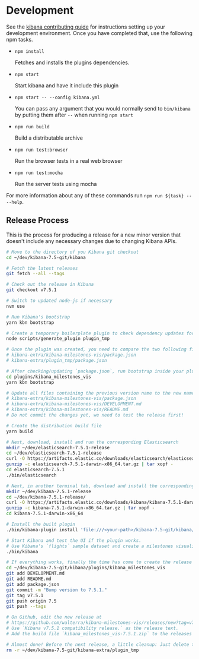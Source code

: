 # Development

See the [kibana contributing guide](https://github.com/elastic/kibana/blob/master/CONTRIBUTING.md) for instructions setting up your development environment. Once you have completed that, use the following npm tasks.

  - `npm install`

    Fetches and installs the plugins dependencies.

  - `npm start`

    Start kibana and have it include this plugin

  - `npm start -- --config kibana.yml`

    You can pass any argument that you would normally send to `bin/kibana` by putting them after `--` when running `npm start`

  - `npm run build`

    Build a distributable archive

  - `npm run test:browser`

    Run the browser tests in a real web browser

  - `npm run test:mocha`

    Run the server tests using mocha

For more information about any of these commands run `npm run ${task} -- --help`.

## Release Process

This is the process for producing a release for a new minor version that doesn't include any necessary changes due to changing Kibana APIs.

```bash
# Move to the directory of you Kibana git checkout
cd ~/dev/kibana-7.5-git/kibana

# Fetch the latest releases
git fetch --all --tags

# Check out the release in Kibana
git checkout v7.5.1

# Switch to updated node-js if necessary
nvm use

# Run Kibana's bootstrap
yarn kbn bootstrap

# Create a temporary boilerplate plugin to check dependency updates for plugins
node scripts/generate_plugin plugin_tmp

# Once the plugin was created, you need to compare the two following files and if necessary update the dependencies in your `package.json`
# kibana-extra/kibana-milestones-vis/package.json
# kibana-extra/plugin_tmp/package.json

# After checking/updating `package.json`, run bootstrap inside your plugin's directory
cd plugins/kibana_milestones_vis
yarn kbn bootstrap

# Update all files containing the previous version name to the new name
# kibana-extra/kibana-milestones-vis/package.json
# kibana-extra/kibana-milestones-vis/DEVELOPMENT.md
# kibana-extra/kibana-milestones-vis/README.md
# Do not commit the changes yet, we need to test the release first!

# Create the distribution build file
yarn build

# Next, download, install and run the corresponding Elasticsearch
mkdir ~/dev/elasticsearch-7.5.1-release
cd ~/dev/elasticsearch-7.5.1-release
curl -O https://artifacts.elastic.co/downloads/elasticsearch/elasticsearch-7.5.1-darwin-x86_64.tar.gz
gunzip -c elasticsearch-7.5.1-darwin-x86_64.tar.gz | tar xopf -
cd elasticsearch-7.5.1
./bin/elasticsearch

# Next, in another terminal tab, download and install the corresponding Kibana release to test the build
mkdir ~/dev/kibana-7.5.1-release
cd ~/dev/kibana-7.5.1-release/
curl -O https://artifacts.elastic.co/downloads/kibana/kibana-7.5.1-darwin-x86_64.tar.gz
gunzip -c kibana-7.5.1-darwin-x86_64.tar.gz | tar xopf -
cd kibana-7.5.1-darwin-x86_64

# Install the built plugin
./bin/kibana-plugin install 'file:///<your-path>/kibana-7.5-git/kibana/plugins/kibana_milestones_vis/build/kibana_milestones_vis-7.5.1.zip'

# Start Kibana and test the UI if the plugin works.
# Use Kibana's `flights` sample dataset and create a milestones visualization.
./bin/kibana

# If everything works, finally the time has come to create the release on Github.
cd ~/dev/kibana-7.5-git/kibana/plugins/kibana_milestones_vis
git add DEVELOPMENT.md
git add README.md
git add package.json
git commit -m "Bump version to 7.5.1."
git tag v7.5.1
git push origin 7.5
git push --tags

# On Github, edit the new release at
# https://github.com/walterra/kibana-milestones-vis/releases/new?tag=v7.5.1
# Use `Kibana v7.5.1 compatibility release.` as the release text.
# Add the build file `kibana_milestones_vis-7.5.1.zip` to the releases' binaries.

# Almost done! Before the next release, a little cleanup: Just delete the temporary plugin you create so you can create another one for comparison for the next release.
rm -r ~/dev/kibana-7.5-git/kibana-extra/plugin_tmp
```
